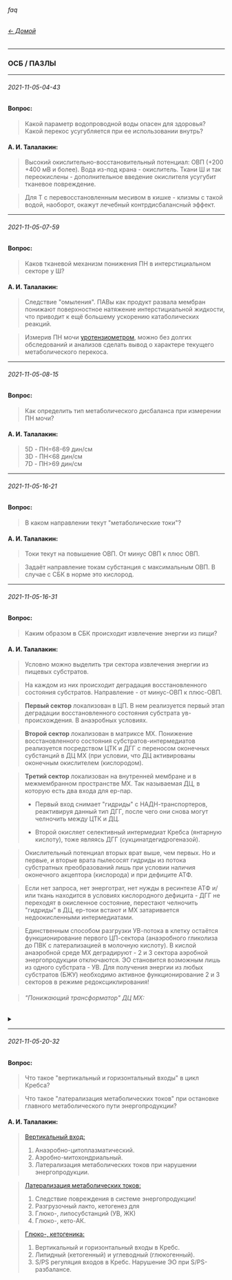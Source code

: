 ###### faq   
###### [← Домой](!0SB.md#osb)   

***    
### ОСБ / ПАЗЛЫ   

***
###### 2021-11-05-04-43  
#### Вопрос:
>Какой параметр водопроводной воды опасен для здоровья? Какой перекос усугубляется при ее использовании внутрь?

#### А. И. Талалакин:
>Высокий окислительно-восстановительный потенциал:  ОВП (+200 +400 мВ и более). Вода из-под крана - окислитель. Ткани Ш и так переокислены - дополнительное введение окислителя усугубит тканевое повреждение.   

>Для Т с перевосстановленным месивом в кишке - клизмы с такой водой, наоборот, окажут лечебный контрдисбалансный эффект.

***
###### 2021-11-05-07-59
#### Вопрос:
>Каков тканевой механизм понижения ПН в интерстициальном секторе у Ш?  

#### А. И. Талалакин:
>Следствие "омыления". ПАВы как продукт развала мембран понижают поверхностное натяжение интерстициальной жидкости, что приводит к ещё большему ускорению катаболических реакций. 

>Измерив ПН мочи [уротензиометром](https://t.me/osbmd/140), можно без долгих обследований и анализов сделать вывод о характере текущего метаболического перекоса. 

***
###### 2021-11-05-08-15
#### Вопрос:  
>Как определить тип метаболического дисбаланса при измерении ПН мочи?

#### А. И. Талалакин:
>5D - ПН=68-69 дин/см  
>3D - ПН<68 дин/см  
>7D - ПН>69 дин/см  

***
###### 2021-11-05-16-21
#### Вопрос:
>В каком направлении текут "метаболические токи"?

#### А. И. Талалакин:
>Токи текут на повышение ОВП. От минус ОВП к плюс ОВП.

>Задаёт направление токам субстанция с максимальным ОВП. В случае с СБК в норме это кислород.

***
###### 2021-11-05-16-31
#### Вопрос:
>Каким образом в СБК происходит извлечение энергии из пищи?

#### А. И. Талалакин:

> Условно можно выделить три сектора извлечения энергии из пищевых субстратов.

> На каждом из них происходит деградация восстановленного состояния субстратов. Направление - от минус-ОВП к плюс-ОВП.

> **Первый сектор** локализован в ЦП. В нем реализуется первый этап деградации восстановленного состояния субстрата ув-происхождения. В анаэробных условиях.

> **Второй сектор** локализован в матриксе МХ. Понижение восстановленного состояния субстратов-интермедиатов реализуется посредством ЦТК и  ДГГ с переносом оконечных субстанций в ДЦ МХ (при условии, что ДЦ активированы оконечным окислителем (кислородом).

> **Третий сектор** локализован на внутренней мембране и в межмембранном пространстве МХ. Так называемая ДЦ, в которую есть два входа для ep-пар. 
> - Первый вход снимает "гидриды" с НАДН-транспортеров, реактивируя данный тип ДГГ, после чего они снова могут челночить между ЦТК и ДЦ. 
> 
> - Второй окисляет селективный интермедиат Кребса (янтарную кислоту), тоже являясь ДГГ (сукцинатдегидрогеназой).

> Окислительный потенциал вторых врат выше, чем первых. Но и первые, и вторые врата пылесосят гидриды из потока субстратных преобразований лишь при условии наличия оконечного акцептора (кислорода) и при дефиците АТФ. 

> Если нет запроса, нет энерготрат, нет нужды в ресинтезе АТФ и/или ткань находится в условиях кислородного дефицита - ДГГ не переходят в окисленное состояние, перестают челночить "гидриды" в ДЦ, ер-токи встают и МХ затаривается недоокисленными интермедиатами. 

> Единственным способом разгрузки УВ-потока в клетку остаётся функционирование первого ЦП-сектора (анаэробного гликолиза до ПВК с латерализацией в молочную кислоту). В кислой анаэробной среде МХ деградируют - 2 и 3 сектора аэробной энергопродукции отключаются. ЭО становится возможным лишь из одного субстрата - УВ. Для получения энергии из любых субстратов (БЖУ) необходимо активное функционирование 2 и 3 секторов в режиме редоксциклирования!

> ###### "Понижающий трансформатор" ДЦ МХ:
<details markdown='1'><summary></summary>

> ![ДЦ МХ](https://telegra.ph/file/5cf800b25af19c562486d.jpg)
</details>

***
###### 2021-11-05-20-32
#### Вопрос:
>Что такое "вертикальный и горизонтальный входы" в цикл Кребса? 

>Что такое "латерализация метаболических токов" при остановке главного метаболического пути энергопродукции?

#### А. И. Талалакин:
>[Вертикальный вход:](https://t.me/osbmd/1792)  
> 1. Анаэробно-цитоплазматический. 
> 1. Аэробно-митохондриальный.
> 1. Латерализация метаболических токов при нарушении энергопродукции.

> [Латерализация метаболических токов:](https://t.me/osbmd/1793)
> 1. Следствие повреждения в системе энергопродукции!
> 1. Разгрузочный лакто, кетогенез для
> 1. Глюко-, липосубстанций (УВ, ЖК)
> 1. Глюко-, кето-АК.

> [Глюко-, кетогеника:](https://t.me/osbmd/1794)  
> 1. Вертикальный и горизонтальный входы в Кребс. 
> 1. Липидный (кетогенный) и углеводный (глюкогенный). 
> 1. S/PS регуляция входов в Кребс. Нарушение ЭО при  S/PS- разбалансе.
